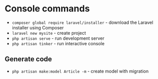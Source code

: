 # Console commands

- `composer global require laravel/installer` - download the Laravel installer using Composer
- `laravel new mysite` - create project
- `php artisan serve` - run development server
- `php artisan tinker` - run interactive console

## Generate code

- `php artisan make:model Article -m` - create model with migration
